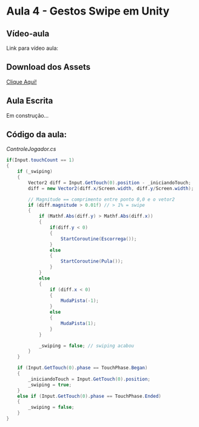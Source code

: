 # Aula 4 - Gestos Swipe em Unity

## Vídeo-aula

Link para vídeo aula: 

## Download dos Assets

[Clique Aqui!](/Aula%204%20-%20Swipe.zip)

## Aula Escrita

Em construção...

## Código da aula:

_ControleJogador.cs_

```cs
if(Input.touchCount == 1)
{
    if (_swiping)
    {
        Vector2 diff = Input.GetTouch(0).position - _iniciandoTouch;
        diff = new Vector2(diff.x/Screen.width, diff.y/Screen.width);

        // Magnitude == comprimento entre ponto 0,0 e o vetor2
        if (diff.magnitude > 0.01f) // > 1% = swipe
        {
            if (Mathf.Abs(diff.y) > Mathf.Abs(diff.x))
            {
                if(diff.y < 0)
                {
                    StartCoroutine(Escorrega());
                }
                else
                {
                    StartCoroutine(Pula());
                }
            }
            else
            {
                if (diff.x < 0)
                {
                    MudaPista(-1);
                }
                else
                {
                    MudaPista(1);
                }
            }

            _swiping = false; // swiping acabou
        }
    }

    if (Input.GetTouch(0).phase == TouchPhase.Began)
    {
        _iniciandoTouch = Input.GetTouch(0).position;
        _swiping = true;
    }
    else if (Input.GetTouch(0).phase == TouchPhase.Ended)
    {
        _swiping = false;
    }
}
```
